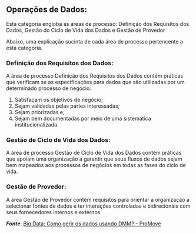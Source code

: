
## Operações de Dados:
Esta categoria engloba as áreas de processo: Definição dos Requisitos dos Dados, Gestão do Ciclo de Vida dos Dados e Gestão de Provedor

Abaixo, uma explicação sucinta de cada área de processo pertencente a esta categoria.

### Definição dos Requisitos dos Dados:
A área de processo Definição dos Requisitos dos Dados contém práticas que verificam se as especificações para dados que são utilizadas por um determinado processo de negócio:

1. Satisfaçam os objetivos de negócio;
2. Sejam validadas pelas partes interessadas;
3. Sejam priorizadas e;
4. Sejam bem documentadas por meio de uma sistemática institucionalizada.
   
### Gestão de Ciclo de Vida dos Dados:
A área de processo Gestão de Ciclo de Vida dos Dados contém práticas que apoiam uma organização a garantir que seus fluxos de dados sejam bem mapeados aos processos de negócios em todas as fases do ciclo de vida.

### Gestão de Provedor:
A área Gestão de Provedor contém requisitos para orientar a organização a selecionar fontes de dados e ter interações controladas e bidirecionais com seus fornecedores internos e externos.

***Fonte***: 
[Big Data: Como gerir os dados usando DMM? - ProMove](https://promovesolucoes.com/tudo-o-que-voce-precisa-saber-para-gerir-dados-big-data-usando-dmm/)
